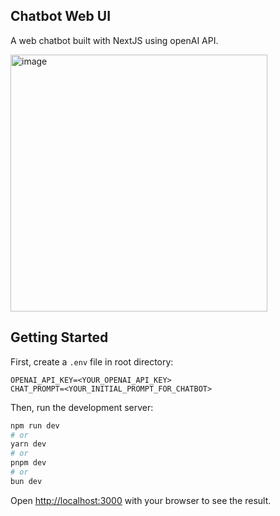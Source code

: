 ## Chatbot Web UI

A web chatbot built with NextJS using openAI API.

<img width="411" alt="image" src="https://github.com/user-attachments/assets/d807ed2b-5091-44f4-b2f8-54bb439960cd">


## Getting Started

First, create a `.env` file in root directory:

```
OPENAI_API_KEY=<YOUR_OPENAI_API_KEY>
CHAT_PROMPT=<YOUR_INITIAL_PROMPT_FOR_CHATBOT>
```

Then, run the development server:

```bash
npm run dev
# or
yarn dev
# or
pnpm dev
# or
bun dev
```

Open [http://localhost:3000](http://localhost:3000) with your browser to see the result.
